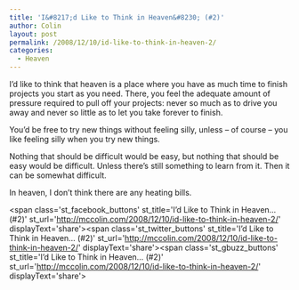 ```yaml
---
title: 'I&#8217;d Like to Think in Heaven&#8230; (#2)'
author: Colin
layout: post
permalink: /2008/12/10/id-like-to-think-in-heaven-2/
categories:
  - Heaven
---
```

I&#8217;d like to think that heaven is a place where you have as much time to finish projects you start as you need. There, you feel the adequate amount of pressure required to pull off your projects: never so much as to drive you away and never so little as to let you take forever to finish.

You&#8217;d be free to try new things without feeling silly, unless &#8211; of course &#8211; you like feeling silly when you try new things.

Nothing that should be difficult would be easy, but nothing that should be easy would be difficult. Unless there&#8217;s still something to learn from it. Then it can be somewhat difficult.

In heaven, I don&#8217;t think there are any heating bills.

<span class='st\_facebook\_buttons' st\_title='I&#8217;d Like to Think in Heaven&#8230; (#2)' st\_url='http://mccolin.com/2008/12/10/id-like-to-think-in-heaven-2/' displayText='share'></span><span class='st\_twitter\_buttons' st\_title='I&#8217;d Like to Think in Heaven&#8230; (#2)' st\_url='http://mccolin.com/2008/12/10/id-like-to-think-in-heaven-2/' displayText='share'></span><span class='st\_gbuzz\_buttons' st\_title='I&#8217;d Like to Think in Heaven&#8230; (#2)' st\_url='http://mccolin.com/2008/12/10/id-like-to-think-in-heaven-2/' displayText='share'></span>